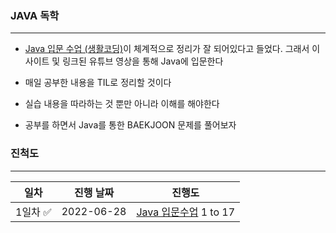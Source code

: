 ### JAVA 독학

---

- [Java 입문 수업 (생활코딩)](https://opentutorials.org/module/516/4551)이 체계적으로 정리가 잘 되어있다고 들었다. 그래서 이 사이트 및 링크된 유튜브 영상을 통해 Java에 입문한다
- 매일 공부한 내용을 TIL로 정리할 것이다
- 실습 내용을 따라하는 것 뿐만 아니라 이해를 해야한다

- 공부를 하면서 Java를 통한 BAEKJOON 문제를 풀어보자



### 진척도

---

| 일차                     | 진행 날짜  | 진행도                                                       |
| ------------------------ | ---------- | ------------------------------------------------------------ |
| 1일차 :white_check_mark: | 2022-06-28 | [Java 입문수업](https://www.youtube.com/playlist?list=PLuHgQVnccGMCeAy-2-llhw3nWoQKUvQck) 1 to 17 |

